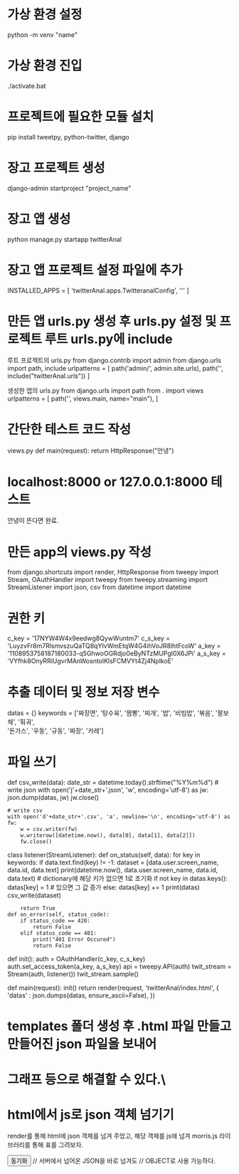 # 가상 환경 설정
python -m venv "name"

# 가상 환경 진입
./activate.bat

# 프로젝트에 필요한 모듈 설치
pip install tweetpy, python-twitter, django

# 장고 프로젝트 생성
django-admin startproject "project_name"

# 장고 앱 생성
python manage.py startapp twitterAnal

# 장고 앱 프로젝트 설정 파일에 추가
INSTALLED_APPS = [
    'twitterAnal.apps.TwitteranalConfig',
    '''
]

# 만든 앱 urls.py 생성 후 urls.py 설정 및 프로젝트 루트 urls.py에 include
루트 프로젝트의 urls.py
from django.contrib import admin
from django.urls import path, include
urlpatterns = [
    path('admin/', admin.site.urls),
    path('', include("twitterAnal.urls"))
]

생성한 앱의 urls.py
from django.urls import path
from . import views
urlpatterns = [
    path('', views.main, name="main"),
]

# 간단한 테스트 코드 작성
views.py
def main(request):
    return HttpResponse("안녕")

# localhost:8000 or 127.0.0.1:8000 테스트
안녕이 뜬다면 완료.

# 만든 app의 views.py 작성
from django.shortcuts import render, HttpResponse
from tweepy import Stream, OAuthHandler
import tweepy
from tweepy.streaming import StreamListener
import json, csv
from datetime import datetime

# 권한 키
c_key = '17NYW4W4x9eedwg8QywWuntm7'
c_s_key = 'LuyzvFr8m7RlsmvszuQaTQ8qYIvWmEtqW4G4ihVoJR8lhtFcoW'
a_key = '1108953758187180033-q5GhwoOGRdjo0eByNTzMUPgI0X6JPi'
a_s_key = 'VYfhk8OnyRRiUgvrMAnWosntolKlsFCMVYt4Zj4NplkoE'

# 추출 데이터 및 정보 저장 변수
datas = {}
keywords = ['짜장면', '탕수육', '짬뽕', '찌개', '밥', '비빔밥', '볶음', '팔보채', '훠궈',\
            '돈가스', '우동', '규동', '짜장', '카레']

# 파일 쓰기
def csv_write(data):
    date_str = datetime.today().strftime("%Y%m%d")
    # write json
    with open('j'+date_str+'.json', 'w', encoding='utf-8') as jw:
        json.dump(datas, jw)
        jw.close()

    # write csv
    with open('d'+date_str+'.csv', 'a', newline='\n', encoding='utf-8') as fw:
        w = csv.writer(fw)
        w.writerow([datetime.now(), data[0], data[1], data[2]])
        fw.close()

class listener(StreamListener):
    def on_status(self, data):
        for key in keywords:
            if data.text.find(key) != -1:
                dataset = [data.user.screen_name, data.id, data.text]
                print(datetime.now(), data.user.screen_name, data.id, data.text)
                # dictionary에 해당 키가 없으면 1로 초기화
                if not key in datas.keys():
                    datas[key] = 1
                # 있으면 그 값 증가
                else:
                    datas[key] += 1
                print(datas)
                csv_write(dataset)
         
        return True
    def on_error(self, status_code):
        if status_code == 420:
            return False
        elif status_code == 401:
            print("401 Error Occured")
            return False

def init():
    auth = OAuthHandler(c_key, c_s_key)
    auth.set_access_token(a_key, a_s_key)
    api = tweepy.API(auth)
    twit_stream = Stream(auth, listener())
    twit_stream.sample()

def main(request):
    init()
    return render(request, 'twitterAnal/index.html', {
        'datas' : json.dumps(datas, ensure_ascii=False),
    })

# templates 폴더 생성 후 .html 파일 만들고 만들어진 json 파일을 보내어
# 그래프 등으로 해결할 수 있다.\

# html에서 js로 json 객체 넘기기
render를 통해 html에 json 객체를 넘겨 주었고, 해당 객체를 js에 넘겨 morris.js 라이브러리를 통해 표를 그려보자.

<html>
<head>
 <link rel="stylesheet" href="//cdnjs.cloudflare.com/ajax/libs/morris.js/0.5.1/morris.css">
 <script src="//ajax.googleapis.com/ajax/libs/jquery/1.9.0/jquery.min.js"></script>
 <script src="//cdnjs.cloudflare.com/ajax/libs/raphael/2.1.0/raphael-min.js"></script>
 <script src="//cdnjs.cloudflare.com/ajax/libs/morris.js/0.5.1/morris.min.js"></script>
    <title>Twitter Analysis</title>
</head>
<body>
    <div id="datas"></div>
    <button onclick="test({{datas}});">동기화</button>
                            // 서버에서 넘어온 JSON을 바로 넘겨도
                            // OBJECT로 사용 가능하다.
<script src="http://code.jquery.com/jquery-2.0.0.js"></script>  
<script>
function test(a){
    // 여기에서 a는 datas 즉, json 객체를 그대로 가지고 와 a['항목'] 등으로 사용할 수 있다.
    $("#datas").empty();
    menu_list = [];
    datas = {};
    var menu_list = Object.keys(a); // json 객체의 길이 구하기 Object.keys(json).length;
    // length를 안 붙이면 해당 키들의 값만 배열로 반환
    
    // key, value 값 얻어내기
    for ( var menu in a){
        //alert(a[menu]);
        datas = a;
        datas['y'] = "데이터 수집가 안주영";
    }
    
    Morris.Bar({
        element: 'datas',
        data: [
            datas,
        ],
        xkey: 'y',
        ykeys: menu_list,
        labels: menu_list
    });
}
</script>
</body>
</html>